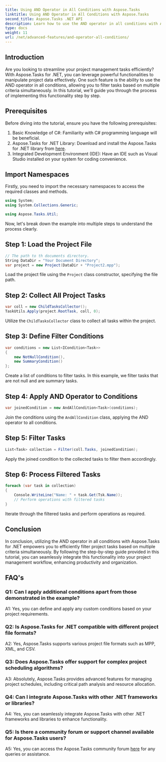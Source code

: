 ```yaml
---
title: Using AND Operator in All Conditions with Aspose.Tasks
linktitle: Using AND Operator in All Conditions with Aspose.Tasks
second_title: Aspose.Tasks .NET API
description: Learn how to use the AND operator in all conditions with Aspose.Tasks for .NET to filter project tasks efficiently.
type: docs
weight: 11
url: /net/advanced-features/and-operator-all-conditions/
---
```

## Introduction

Are you looking to streamline your project management tasks efficiently? With Aspose.Tasks for .NET, you can leverage powerful functionalities to manipulate project data effectively. One such feature is the ability to use the AND operator in all conditions, allowing you to filter tasks based on multiple criteria simultaneously. In this tutorial, we'll guide you through the process of implementing this functionality step by step.

## Prerequisites

Before diving into the tutorial, ensure you have the following prerequisites:

1. Basic Knowledge of C#: Familiarity with C# programming language will be beneficial.
2. Aspose.Tasks for .NET Library: Download and install the Aspose.Tasks for .NET library from [here](https://releases.aspose.com/tasks/net/).
3. Integrated Development Environment (IDE): Have an IDE such as Visual Studio installed on your system for coding convenience.

## Import Namespaces

Firstly, you need to import the necessary namespaces to access the required classes and methods.

```csharp
using System;
using System.Collections.Generic;

using Aspose.Tasks.Util;

```

Now, let's break down the example into multiple steps to understand the process clearly.

## Step 1: Load the Project File

```csharp
// The path to th documents directory.
String DataDir = "Your Document Directory";
var project = new Project(DataDir + "Project2.mpp");
```

Load the project file using the `Project` class constructor, specifying the file path.

## Step 2: Collect All Project Tasks

```csharp
var coll = new ChildTasksCollector();
TaskUtils.Apply(project.RootTask, coll, 0);
```

Utilize the `ChildTasksCollector` class to collect all tasks within the project.

## Step 3: Define Filter Conditions

```csharp
var conditions = new List<ICondition<Task>>
{
    new NotNullCondition(),
    new SummaryCondition()
};
```

Create a list of conditions to filter tasks. In this example, we filter tasks that are not null and are summary tasks.

## Step 4: Apply AND Operator to Conditions

```csharp
var joinedCondition = new AndAllCondition<Task>(conditions);
```

Join the conditions using the `AndAllCondition` class, applying the AND operator to all conditions.

## Step 5: Filter Tasks

```csharp
List<Task> collection = Filter(coll.Tasks, joinedCondition);
```

Apply the joined condition to the collected tasks to filter them accordingly.

## Step 6: Process Filtered Tasks

```csharp
foreach (var task in collection)
{
    Console.WriteLine("Name: " + task.Get(Tsk.Name));
    // Perform operations with filtered tasks
}
```

Iterate through the filtered tasks and perform operations as required.

## Conclusion

In conclusion, utilizing the AND operator in all conditions with Aspose.Tasks for .NET empowers you to efficiently filter project tasks based on multiple criteria simultaneously. By following the step-by-step guide provided in this tutorial, you can seamlessly integrate this functionality into your project management workflow, enhancing productivity and organization.

## FAQ's

### Q1: Can I apply additional conditions apart from those demonstrated in the example?

A1: Yes, you can define and apply any custom conditions based on your project requirements.

### Q2: Is Aspose.Tasks for .NET compatible with different project file formats?

A2: Yes, Aspose.Tasks supports various project file formats such as MPP, XML, and CSV.

### Q3: Does Aspose.Tasks offer support for complex project scheduling algorithms?

A3: Absolutely, Aspose.Tasks provides advanced features for managing project schedules, including critical path analysis and resource allocation.

### Q4: Can I integrate Aspose.Tasks with other .NET frameworks or libraries?

A4: Yes, you can seamlessly integrate Aspose.Tasks with other .NET frameworks and libraries to enhance functionality.

### Q5: Is there a community forum or support channel available for Aspose.Tasks users?

A5: Yes, you can access the Aspose.Tasks community forum [here](https://forum.aspose.com/c/tasks/15) for any queries or assistance.
